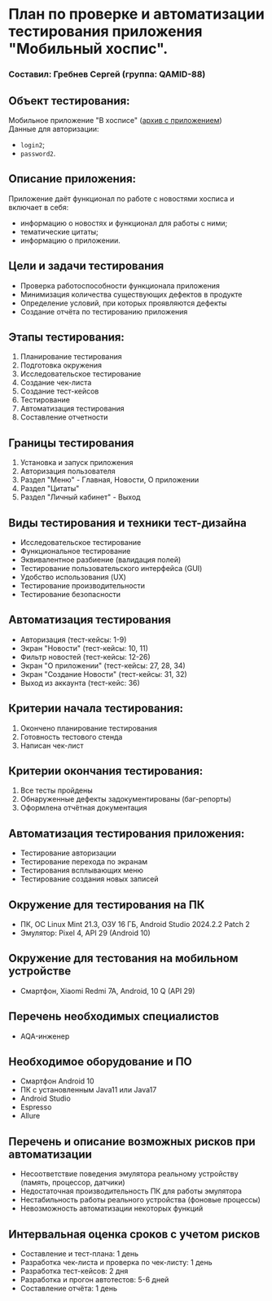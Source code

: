 # План по проверке и автоматизации тестирования приложения "Мобильный хоспис".

### Составил: Гребнев Сергей (группа: QAMID-88)

## Объект тестирования:

Мобильное приложение "В хосписе" ([архив с приложением](https://drive.google.com/drive/u/1/folders/14Sl8CAiIzFqtyXx6BAmWVlbu3_cXXzH1))\
Данные для авторизации:

- `login2`;
- `password2`.

## Описание приложения:

Приложение даёт функционал по работе с новостями хосписа и включает в себя:

- информацию о новостях и функционал для работы с ними;
- тематические цитаты;
- информацию о приложении.

## Цели и задачи тестирования

- Проверка работоспособности функционала приложения
- Минимизация количества существующих дефектов в продукте
- Определение условий, при которых проявляются дефекты
- Создание отчёта по тестированию приложения

## Этапы тестирования:

1. Планирование тестирования
2. Подготовка окружения
3. Исследовательское тестирование
4. Создание чек-листа
5. Создание тест-кейсов
6. Тестирование
7. Автоматизация тестирования
8. Составление отчетности

## Границы тестирования

1. Установка и запуск приложения
2. Авторизация пользователя
3. Раздел "Меню" - Главная, Новости, О приложении
4. Раздел "Цитаты"
5. Раздел "Личный кабинет" - Выход

## Виды тестирования и техники тест-дизайна

- Исследовательское тестирование
- Функциональное тестирование
- Эквивалентное разбиение (валидация полей)
- Тестирование пользовательского интерфейса (GUI)
- Удобство использования (UX)
- Тестирование производительности
- Тестирование безопасности

## Автоматизация тестирования

- Авторизация (тест-кейсы: 1-9)
- Экран "Новости" (тест-кейсы: 10, 11)
- Фильтр новостей (тест-кейсы: 12-26)
- Экран "О приложении" (тест-кейсы: 27, 28, 34)
- Экран "Создание Новости" (тест-кейсы: 31, 32)
- Выход из аккаунта (тест-кейс: 36)

## Критерии начала тестирования:

1. Окончено планирование тестирования
2. Готовность тестового стенда
3. Написан чек-лист

## Критерии окончания тестирования:

1. Все тесты пройдены
2. Обнаруженные дефекты задокументированы (баг-репорты)
3. Оформлена отчётная документация

## Автоматизация тестирования приложения:

- Тестирование авторизации
- Тестирование перехода по экранам
- Тестирования всплывающих меню
- Тестирование создания новых записей

## Окружение для тестирования на ПК

- ПК, ОС Linux Mint 21.3, ОЗУ 16 ГБ, Android Studio 2024.2.2 Patch 2
- Эмулятор: Pixel 4, API 29 (Android 10)

## Окружение для тестования на мобильном устройстве

- Смартфон, Xiaomi Redmi 7A, Android, 10 Q (API 29)

## Перечень необходимых специалистов

- AQA-инженер

## Необходимое оборудование и ПО

- Смартфон Android 10
- ПК с установленным Java11 или Java17
- Android Studio
- Espresso
- Allure

## Перечень и описание возможных рисков при автоматизации

- Несоответствие поведения эмулятора реальному устройству (память, процессор, датчики)
- Недостаточная производительность ПК для работы эмулятора
- Нестабильность работы реального устройства (фоновые процессы)
- Невозможность автоматизации некоторых функций

## Интервальная оценка сроков с учетом рисков

- Составление и тест-плана: 1 день
- Разработка чек-листа и проверка по чек-листу: 1 день
- Разработка тест-кейсов: 2 дня
- Разработка и прогон автотестов: 5-6 дней
- Составление отчёта: 1 день
